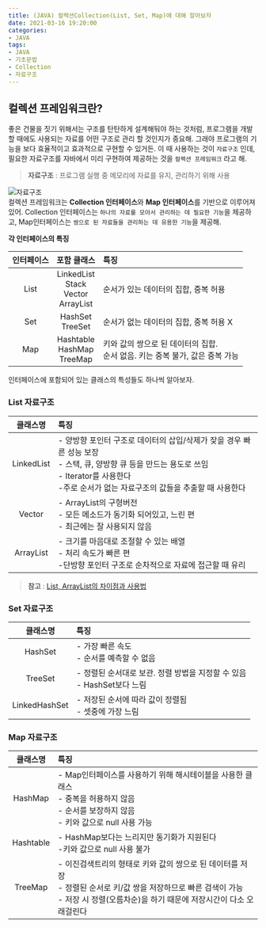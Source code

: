 ```yaml
---
title: (JAVA) 컬렉션Collection(List, Set, Map)에 대해 알아보자      
date: 2021-03-16 19:20:00
categories: 
- JAVA
tags:
- JAVA
- 기초문법
- Collection  
- 자료구조 
---  
```

## 컬렉션 프레임워크란?  
좋은 건물을 짓기 위해서는 구조를 탄탄하게 설계해둬야 하는 것처럼, 프로그램을 개발할 때에도 사용되는 자료를 어떤 구조로 관리 할 것인지가 중요해. 그래야 프로그램의 기능을 보다 효율적이고 효과적으로 구현할 수 있거든. 이 때 사용하는 것이 `자료구조` 인데, 필요한 자료구조를 자바에서 미리 구현하여 제공하는 것을 `컬렉션 프레임워크` 라고 해.  

> **자료구조** : 프로그램 실행 중 메모리에 자료를 유지, 관리하기 위해 사용  

![자료구조](https://i.imgur.com/Oh6EtAw.png)  
컬렉션 프레임워크는 **Collection 인터페이스**와 **Map 인터페이스**를 기반으로 이루어져 있어. Collection 인터페이스는 `하나의 자료를 모아서 관리하는 데 필요한 기능`을 제공하고, Map인터페이스는 `쌍으로 된 자료들을 관리하는 데 유용한 기능`을 제공해. 
   
**각 인터페이스의 특징**  
  

| 인터페이스 | 포함 클래스 | 특징 |  
|:---: | :---: | :--- |
| List | LinkedList <br/> Stack<br/> Vector<br/> ArrayList  | 순서가 있는 데이터의 집합, 중복 허용 |
| Set | HashSet<br/>TreeSet | 순서가 없는 데이터의 집합, 중복 허용 X |  
| Map | Hashtable<br/>HashMap<br/>TreeMap | 키와 값의 쌍으로 된 데이터의 집합. <br/>순서 없음. 키는 중복 불가, 값은 중복 가능 |  
  
 
 
인터페이스에 포함되어 있는 클래스의 특성들도 하나씩 알아보자.  
  
### List 자료구조  
  
| 클래스명 | 특징 |  
|:---: | :--- |
| LinkedList | - 양방향 포인터 구조로 데이터의 삽입/삭제가 잦을 경우 빠른 성능 보장<br/>- 스택, 큐, 양방향 큐 등을 만드는 용도로 쓰임<br/> - Iterator를 사용한다<br/>-주로 순서가 없는 자료구조의 값들을 추출할 때 사용한다  |   
| Vector | - ArrayList의 구형버전<br/>- 모든 메소드가 동기화 되어있고, 느린 편<br/>- 최근에는 잘 사용되지 않음  |  
| ArrayList | - 크기를 마음대로 조절할 수 있는 배열<br/>- 처리 속도가 빠른 편<br /> -단방향 포인터 구조로 순차적으로 자료에 접근할 때 유리  | 
  
> **참고** : [List, ArrayList의 차이점과 사용법](https://rustywhite404.github.io/java/2021/02/25/List/)  


### Set 자료구조  

| 클래스명 | 특징 |  
|:---: | :--- |
| HashSet | - 가장 빠른 속도<br/>- 순서를 예측할 수 없음<br/> |  
| TreeSet | - 정렬된 순서대로 보관. 정렬 방법을 지정할 수 있음<br/>- HashSet보다 느림  |  
| LinkedHashSet | - 저장된 순서에 따라 값이 정렬됨<br />- 셋중에 가장 느림 |  
  

### Map 자료구조  

| 클래스명 | 특징 |  
|:---: | :--- |
| HashMap | - Map인터페이스를 사용하기 위해 해시테이블을 사용한 클래스<br/>- 중복을 허용하지 않음<br/>- 순서를 보장하지 않음<br/>- 키와 값으로 null 사용 가능 | 
| Hashtable | - HashMap보다는 느리지만 동기화가 지원된다<br />-키와 값으로 null 사용 불가 |   
| TreeMap| - 이진검색트리의 형태로 키와 값의 쌍으로 된 데이터를 저장<br />- 정렬된 순서로 키/값 쌍을 저장하므로 빠른 검색이 가능<br /> - 저장 시 정렬(오름차순)을 하기 때문에 저장시간이 다소 오래걸린다  |  
  


